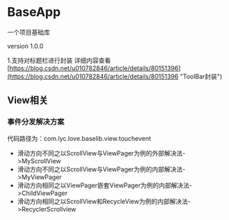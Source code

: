 # BaseApp
一个项目基础库

version 1.0.0

1.支持对标题栏进行封装 详细内容查看 [https://blog.csdn.net/u010782846/article/details/80151396](https://blog.csdn.net/u010782846/article/details/80151396 "ToolBar封装")

## View相关 ##

### 事件分发解决方案 ###
代码路径为：com.lyc.love.baselib.view.touchevent

- 滑动方向不同之以ScrollView与ViewPager为例的外部解决法->MyScrollView 
- 滑动方向不同之以ScrollView与ViewPager为例的内部解决法->MyViewPager 
- 滑动方向相同之以ViewPager嵌套ViewPager为例的内部解决法->ChildViewPager 
- 滑动方向相同之以ScrollView和RecycleView为例的内部解决法->RecyclerScrollview